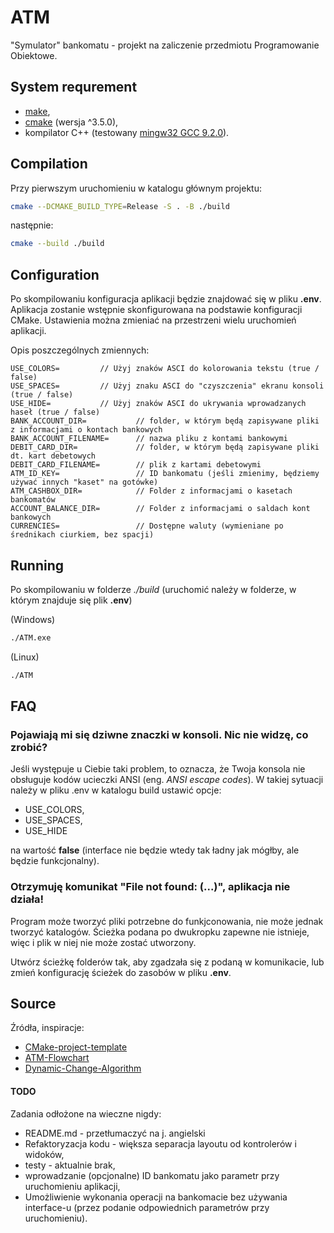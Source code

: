# ATM

"Symulator" bankomatu - projekt na zaliczenie przedmiotu Programowanie Obiektowe.

## System requrement

- [make](https://www.gnu.org/software/make/),
- [cmake](https://cmake.odeleterg/download/) (wersja ^3.5.0),
- kompilator C++ (testowany [mingw32 GCC 9.2.0](https://osdn.net/projects/mingw/downloads/72211/gcc-c++-9.2.0-2-mingw32-bin.tar.xz/)).

## Compilation

Przy pierwszym uruchomieniu w katalogu głównym projektu:

```bash
cmake --DCMAKE_BUILD_TYPE=Release -S . -B ./build
```

następnie:

```bash
cmake --build ./build
```

## Configuration

Po skompilowaniu konfiguracja aplikacji będzie znajdować się w pliku **.env**. 
Aplikacja zostanie wstępnie skonfigurowana na podstawie konfiguracji CMake. Ustawienia można zmieniać na przestrzeni wielu uruchomień aplikacji.

Opis poszczególnych zmiennych:

```
USE_COLORS=         // Użyj znaków ASCI do kolorowania tekstu (true / false)
USE_SPACES=         // Użyj znaku ASCI do "czyszczenia" ekranu konsoli (true / false)
USE_HIDE=           // Użyj znaków ASCI do ukrywania wprowadzanych haseł (true / false)
BANK_ACCOUNT_DIR=           // folder, w którym będą zapisywane pliki z informacjami o kontach bankowych
BANK_ACCOUNT_FILENAME=      // nazwa pliku z kontami bankowymi
DEBIT_CARD_DIR=             // folder, w którym będą zapisywane pliki dt. kart debetowych
DEBIT_CARD_FILENAME=        // plik z kartami debetowymi
ATM_ID_KEY=                 // ID bankomatu (jeśli zmienimy, będziemy używać innych "kaset" na gotówke)
ATM_CASHBOX_DIR=            // Folder z informacjami o kasetach bankomatów
ACCOUNT_BALANCE_DIR=        // Folder z informacjami o saldach kont bankowych
CURRENCIES=                 // Dostępne waluty (wymieniane po średnikach ciurkiem, bez spacji)
```

## Running

Po skompilowaniu w folderze *./build* (uruchomić należy w folderze, w którym znajduje się plik **.env**)

(Windows)
```bash
./ATM.exe
```

(Linux)
```bash
./ATM
```

## FAQ

### Pojawiają mi się dziwne znaczki w konsoli. Nic nie widzę, co zrobić?

Jeśli występuje u Ciebie taki problem, to oznacza, że Twoja konsola nie obsługuje kodów ucieczki ANSI (eng. *ANSI escape codes*). W takiej sytuacji należy w pliku .env w katalogu build
ustawić opcje: 

- USE_COLORS,
- USE_SPACES,
- USE_HIDE

na wartość **false** (interface nie będzie wtedy tak ładny jak mógłby, ale będzie funkcjonalny).

### Otrzymuję komunikat "File not found: (...)", aplikacja nie działa!

Program może tworzyć pliki potrzebne do funkjconowania, nie może jednak tworzyć katalogów. Ścieżka podana po dwukropku zapewne nie istnieje, więc i plik w niej nie może zostać utworzony.

Utwórz ścieżkę folderów tak, aby zgadzała się z podaną w komunikacie, lub zmień konfigurację ścieżek do zasobów w pliku **.env**.

## Source

Źródła, inspiracje:

- [CMake-project-template](https://github.com/Jamagas/CMake/blob/master/README.md)
- [ATM-Flowchart](https://www.softwareideas.net/a/395/atm-workflow-flowchart-)
- [Dynamic-Change-Algorithm](https://pl.wikipedia.org/wiki/Problem_wydawania_reszty)

#### TODO

Zadania odłożone na wieczne nigdy:

- README.md - przetłumaczyć na j. angielski
- Refaktoryzacja kodu - większa separacja layoutu od kontrolerów i widoków,
- testy - aktualnie brak,
- wprowadzanie (opcjonalne) ID bankomatu jako parametr przy uruchomieniu aplikacji,
- Umożliwienie wykonania operacji na bankomacie bez używania interface-u (przez podanie odpowiednich parametrów przy uruchomieniu).
